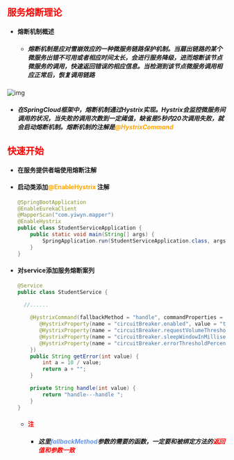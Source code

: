 ## <font color='red'>服务熔断理论</font>





- #### 熔断机制概述

  - ##### 熔断机制是应对雪崩效应的一种微服务链路保护机制。当扇出链路的某个微服务出错不可用或者相应时间太长，会进行服务降级，进而熔断该节点微服务的调用，快速返回错误的相应信息。当检测到该节点微服务调用相应正常后，恢复调用链路



![img](https://img-blog.csdnimg.cn/img_convert/84d60234d01c4b7e9cae515066eb711b.png)

- ##### 在SpringCloud框架中，熔断机制通过Hystrix实现。Hystrix会监控微服务间调用的状况，当失败的调用次数到一定阈值，缺省是5秒内20次调用失败，就会启动熔断机制。熔断机制的注解是<font color='orange'>@HystrixCommand</font> 







## <font color='red'>快速开始</font>



- #### 在服务提供者端使用熔断注解

- #### 启动类添加<font color='orange'>@EnableHystrix</font> 注解

  ```java
  @SpringBootApplication
  @EnableEurekaClient
  @MapperScan("com.yiwyn.mapper")
  @EnableHystrix
  public class StudentServiceApplication {
      public static void main(String[] args) {
          SpringApplication.run(StudentServiceApplication.class, args);
      }
  }
  ```

- #### 对service添加服务熔断案列

  ```java
  @Service
  public class StudentService {
  
  	//......
      
      @HystrixCommand(fallbackMethod = "handle", commandProperties = {
         @HystrixProperty(name = "circuitBreaker.enabled", value = "true"),// 是否开启断路器
         @HystrixProperty(name = "circuitBreaker.requestVolumeThreshold", value = "10"),// 请求次数
         @HystrixProperty(name = "circuitBreaker.sleepWindowInMilliseconds", value = "10000"), // 时间窗口期
         @HystrixProperty(name = "circuitBreaker.errorThresholdPercentage", value = "60"),// 失败率达到多少后跳闸
      })
      public String getError(int value) {
          int a = 10 / value;
          return a + "";
      }
  
      private String handle(int value) {
          return "handle---handle ";
      }
  }
  ```

  - #### <font color='red'>注</font>

    - ##### 这里<font color='cornflowerblue'>fallbackMethod</font>参数的需要的函数，一定要和被绑定方法的<font color='red'>返回值和参数一致</font> 